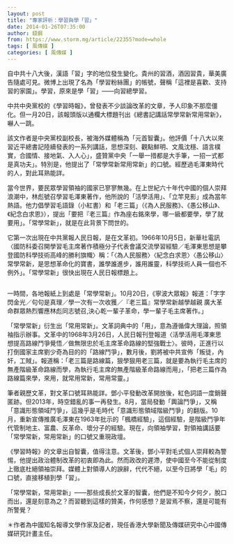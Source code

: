 ```yaml
---
layout: post
title: "專家評析：學習與學「習」"
date: 2014-01-26T07:35:00
author: 錢鋼
from: https://www.storm.mg/article/22355?mode=whole
tags: [ 風傳媒 ]
categories: [ 風傳媒 ]
---
```


<article>
 <div class="article_content_inner" font="size_0" id="CMS_wrapper" itemprop="articleBody">
  <p aid="61">
   自中共十八大後，漢語「習」字的地位發生變化。貴州的習酒，酒因習貴，華美廣告隨處可見。微博上出現了名為「學習粉絲團」的帳號，聲稱「這裡是喜歡、支持習的家園」。學習，原來是學「習」——向習總學習。
  </p>
  <div class="article_ads_p_wrapper">
   <div class="article_ads dfp1 storm_ad_placeholder">
    <div class="article_ads_inner" data-ad_name="storm_adx_high_price" id="div-article-gpt-ad-1500890888525-5">
    </div>
   </div>
   <p aid="62">
    中共中央黨校的《學習時報》，曾發表不少談論改革的文章，予人印象不那麼僵化。但一月20日，該報頭版以通欄大標題刊出《總書記講話常學常新常用常新》，嚇人一跳。
   </p>
  </div>
  <p aid="63">
   該文作者是中央黨校副校長，被海外媒體稱為「元首智囊」。他評價「十八大以來習近平總書記陸續發表的一系列講話，思想深刻、觀點鮮明、文風沈穩、語言樸實，合國情、接地氣、入人心」，盛贊黨中央「一舉一措都是大手筆，一招一式都是真功夫」。特別是，他提出了「常學常新常用常新」的口號。經歷過毛澤東時代的人，對此耳熟能詳。
  </p>
  <p aid="64">
   當今世界，要民眾學習領袖的國家已寥寥無幾。在上世紀六十年代中國的個人崇拜浪潮中，林彪號召學習毛澤東著作，他所說的「活學活用」、「立竿見影」成為當年熱語。他力倡學習毛語錄（小紅書）和「老三篇」（《為人民服務》、《愚公移山》、《紀念白求恩》），提出「要把『老三篇』作為座右銘來學，哪一級都要學，學了就要用」。「常學常新」，就是在此背景下問世的。
  </p>
  <div class="article_ads_p_wrapper">
   <div class="article_ads dfp2 storm_ad_placeholder">
    <div class="article_ads_inner" data-ad_name="storm_content_M5_336280" id="div-article-gpt-ad-1500890888515-6">
    </div>
   </div>
   <p aid="65">
    它第一次出現在中共黨報人民日報，是在文革初。1966年10月5日，新華社電訊〈國防科委召開學習毛主席著作積極分子代表會議交流學習經驗／毛澤東思想是攀登國防科學技術高峰的勝利旗幟〉稱：「〈為人民服務〉〈紀念白求恩〉〈愚公移山〉常學常新，是思想革命化的寶書，誰學誰進步，誰用誰靈，科學技術人員一個也不例外」。「常學常新」很快出現在人民日報標題上。
   </p>
  </div>
  <p aid="66">
   <img alt="" src="https://image.opencms.storm.mg/export/sites/stormmedia/upload/images/review/1966.png"/>
  </p>
  <p aid="67">
   一時間，各地報紙上到處是「常學常新」。10月20日，《寧波大眾報》報道：「字字閃金光／句句是真理／學一次有一次收獲／『老三篇』常學常新越學越親 廣大革命群眾熱烈響應林彪同志號召,決心乾一輩子革命，學一輩子毛主席著作。」
  </p>
  <div class="article_ads_p_wrapper">
   <div class="article_ads storm_ad_placeholder">
    <div class="article_ads_inner" data-ad_name="storm_content_M_300250_ppap" id="div-article-gpt-ad-1514451809485-0">
    </div>
   </div>
   <p aid="68">
    「常學常新」衍生出「常用常新」。文革詞典中的「用」，意為遵循偉大理論，照領袖指示辦事。文革中的1968年3月26日，人民日報刊登報道〈活學活用毛澤東思想提高路線鬥爭覺悟／做無限忠於毛主席革命路線的堅強戰士〉。彼時，正進行以打倒國家主席劉少奇為目的的「路線鬥爭」，數月後，劉將被中共宣佈「叛徒，內奸，工賊」。報道稱：「老三篇是路線篇，狠學狠用老三篇，就是要為執行毛主席的無產階級革命路線而學，為執行毛主席的無產階級革命路線而用」，「把老三篇作為路線篇來學，來用，就常用常新，常用常靈。」
   </p>
  </div>
  <p aid="69">
   筆者親歷文革，對文革口號耳熟能詳。鄧小平發動改革開放後，紅色詞語一度銷聲匿跡。但2013年，時空錯亂的事一再發生。8月，當局發動「輿論鬥爭」，又稱「意識形態領域鬥爭」，這幾乎是毛時代「意識形態領域階級鬥爭」的翻版。10月，重新宣傳推廣毛澤東在1963年批示的「楓橋經驗」，這個經驗，是階級鬥爭年代管制地主、富農、反革命、壞分子的經驗。現在，向領袖學習，對領袖講話要「常學常新，常用常新」的口號又重現政壇。
  </p>
  <p aid="70">
   《學習時報》的文章出自智囊，值得注意。文革後，鄧小平對毛式個人崇拜較為警惕，他提出政治體制改革的初衷即為此。然而政改的遲滯，使中國至今不能從制度上徹底杜絕領袖崇拜。媒體上對領導人的諛辭，代代不絕，以至今日將學「毛」的口號，直接移植到學「習」。
  </p>
  <p aid="71">
   「常學常新，常用常新」——那些成長於文革的智囊，他們是不知今夕何夕，脫口而出，還是刻意為之？而習聽到這樣的贊美，作何感想？是習焉不察，還是可能有所警覺？
  </p>
  <p aid="72">
   ＊作者為中國知名報導文學作家及記者，現任香港大學新聞及傳媒研究中心中國傳媒研究計畫主任。
  </p>
 </div>
</article>

